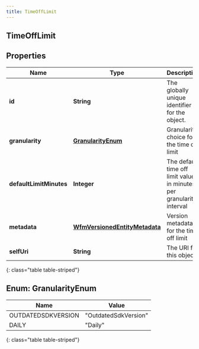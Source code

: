 ```yaml
---
title: TimeOffLimit
---
```


## TimeOffLimit

## Properties

| Name                    | Type                                                                                 | Description                                                          | Notes      |
| ----------------------- | ------------------------------------------------------------------------------------ | -------------------------------------------------------------------- | ---------- |
| **id**                  | <!----><!---->**String**<!---->                                                      | The globally unique identifier for the object.                       | [optional] |
| **granularity**         | [**GranularityEnum**](#GranularityEnum)<!---->                                       | Granularity choice for the time off limit                            | [optional] |
| **defaultLimitMinutes** | <!----><!---->**Integer**<!---->                                                     | The default time off limit value in minutes per granularity interval | [optional] |
| **metadata**            | <!----><!---->[**WfmVersionedEntityMetadata**](WfmVersionedEntityMetadata.md)<!----> | Version metadata for the time off limit                              | [optional] |
| **selfUri**             | <!----><!---->**String**<!---->                                                      | The URI for this object                                              | [optional] |

{: class="table table-striped"}

<a name="GranularityEnum"></a>

## Enum: GranularityEnum

| Name               | Value                          |
| ------------------ | ------------------------------ |
| OUTDATEDSDKVERSION | &quot;OutdatedSdkVersion&quot; |
| DAILY              | &quot;Daily&quot;              |

{: class="table table-striped"}
